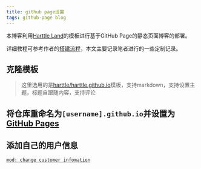 ```yaml
---
title: github page设置
tags: github-page blog
---
```


本博客利用[Harttle Land](https://harttle.land/)的模板进行基于GitHub Page的静态页面博客的部署。

详细教程可参考作者的[搭建流程](https://harttle.land/2013/10/18/github-homepage-tutorial.html)，本文主要记录笔者进行的一些定制记录。

<!--more-->

## 克隆模板

> 这里选用的是[harttle/harttle.github.io](https://github.com/harttle/harttle.github.io)模板，支持markdown，支持设置主题，标题自跟随内容，支持评论

## 将仓库重命名为`[username].github.io`并设置为[GitHub Pages](https://pages.github.com/)

## 添加自己的用户信息

[`mod: change customer infomation`](https://github.com/ziqia/ziqia.github.io/commit/d5b5e8403888b852629c66a35e1dbf785ad530e2)